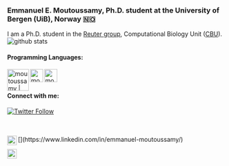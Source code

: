 ### Emmanuel E. Moutoussamy, Ph.D. student at the University of Bergen (UiB), Norway 🇳🇴 

I am a Ph.D. student in the [Reuter group](https://www.cbu.uib.no/reuter/), Computational Biology Unit ([CBU](https://www.cbu.uib.no)).
![github stats](https://github-readme-stats.vercel.app/api?username=Moutoussamy&show_icons=true)

#### Programming Languages:
<img align="left" alt="moutoussamy | python" width="50px" src="https://cdn.jsdelivr.net/npm/simple-icons@v3/icons/python.svg" />
<img align="left" alt="moutoussamy | R" width="30px" src="https://cdn.jsdelivr.net/npm/simple-icons@v3/icons/rstudio.svg" />
<img align="left" alt="moutoussamy | R" width="30px" src="https://cdn.jsdelivr.net/npm/simple-icons@v3/icons/jupyter.svg" />
<br />
<br />

#### Connect with me:
[![Twitter Follow](https://img.shields.io/twitter/follow/e_moutoussamy?color=1DA1F2&logo=twitter&style=for-the-badge)](https://twitter.com/e_moutoussamy)

<br />
<br />
[<img align="left" alt="moutoussamy | java" width="22px" src="https://cdn.jsdelivr.net/npm/simple-icons@v3/icons/linkedin.svg" />](https://www.linkedin.com/in/emmanuel-moutoussamy/)

[<img align="left" alt="moutoussamy | java" width="22px" src="https://cdn.jsdelivr.net/npm/simple-icons@v3/icons/researchgate.svg" />](https://www.researchgate.net/profile/Emmanuel_Moutoussamy)

<br />
<br />


